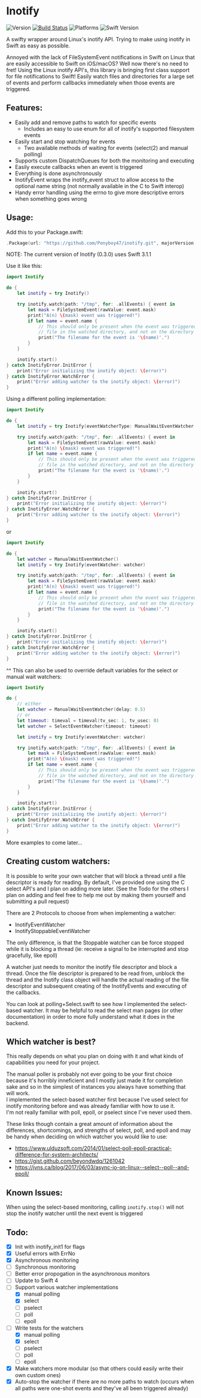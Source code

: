 # Inotify
![Version](https://img.shields.io/badge/inotify-v0.3.0-blue.svg) [![Build Status](https://travis-ci.org/Ponyboy47/inotify.svg?branch=master)](https://travis-ci.org/Ponyboy47/inotify) ![Platforms](https://img.shields.io/badge/platform-linux-grey.svg) ![Swift Version](https://img.shields.io/badge/swift%20version-3.1.1-orange.svg)

A swifty wrapper around Linux's inotify API. Trying to make using inotify in Swift as easy as possible.

Annoyed with the lack of FileSystemEvent notifications in Swift on Linux that are easily accessible to Swift on iOS/macOS? Well now there's no need to fret! Using the Linux inotify API's, this library is bringing first class support for file notifications to Swift! Easily watch files and directories for a large set of events and perform callbacks immediately when those events are triggered.

## Features:
- Easily add and remove paths to watch for specific events
    - Includes an easy to use enum for all of inotify's supported filesystem events
- Easily start and stop watching for events
    - Two available methods of waiting for events (select(2) and manual polling)
- Supports custom DispatchQueues for both the monitoring and executing
- Easily execute callbacks when an event is triggered
- Everything is done asynchronously
- InotifyEvent wraps the inotify_event struct to allow access to the optional name string (not normally available in the C to Swift interop)
- Handy error handling using the errno to give more descriptive errors when something goes wrong

## Usage:
Add this to your Package.swift:
```swift
.Package(url: "https://github.com/Ponyboy47/inotify.git", majorVersion: 0, minor: 3)
```

NOTE: The current version of Inotify (0.3.0) uses Swift 3.1.1

Use it like this:
```swift
import Inotify

do {
    let inotify = try Inotify()

    try inotify.watch(path: "/tmp", for: .allEvents) { event in
        let mask = FileSystemEvent(rawValue: event.mask)
        print("A(n) \(mask) event was triggered!")
        if let name = event.name {
            // This should only be present when the event was triggered on a
            // file in the watched directory, and not on the directory itself.
            print("The filename for the event is '\(name)'.")
        }
    }

    inotify.start()
} catch InotifyError.InitError {
    print("Error initializing the inotify object: \(error)")
} catch InotifyError.WatchError {
    print("Error adding watcher to the inotify object: \(error)")
}
```

Using a different polling implementation:
```swift
import Inotify

do {
    let inotify = try Inotify(eventWatcherType: ManualWaitEventWatcher.self)

    try inotify.watch(path: "/tmp", for: .allEvents) { event in
        let mask = FileSystemEvent(rawValue: event.mask)
        print("A(n) \(mask) event was triggered!")
        if let name = event.name {
            // This should only be present when the event was triggered on a
            // file in the watched directory, and not on the directory itself.
            print("The filename for the event is '\(name)'.")
        }
    }

    inotify.start()
} catch InotifyError.InitError {
    print("Error initializing the inotify object: \(error)")
} catch InotifyError.WatchError {
    print("Error adding watcher to the inotify object: \(error)")
}
```

or

```swift
import Inotify

do {
    let watcher = ManualWaitEventWatcher()
    let inotify = try Inotify(eventWatcher: watcher)

    try inotify.watch(path: "/tmp", for: .allEvents) { event in
        let mask = FileSystemEvent(rawValue: event.mask)
        print("A(n) \(mask) event was triggered!")
        if let name = event.name {
            // This should only be present when the event was triggered on a
            // file in the watched directory, and not on the directory itself.
            print("The filename for the event is '\(name)'.")
        }
    }

    inotify.start()
} catch InotifyError.InitError {
    print("Error initializing the inotify object: \(error)")
} catch InotifyError.WatchError {
    print("Error adding watcher to the inotify object: \(error)")
}
```
^^ This can also be used to override default variables for the select or manual wait watchers:
```swift
import Inotify

do {
    // either
    let watcher = ManualWaitEventWatcher(delay: 0.5)
    // or
    let timeout: timeval = timeval(tv_sec: 1, tv_usec: 0)
    let watcher = SelectEventWatcher(timeout: timeout)

    let inotify = try Inotify(eventWatcher: watcher)

    try inotify.watch(path: "/tmp", for: .allEvents) { event in
        let mask = FileSystemEvent(rawValue: event.mask)
        print("A(n) \(mask) event was triggered!")
        if let name = event.name {
            // This should only be present when the event was triggered on a
            // file in the watched directory, and not on the directory itself.
            print("The filename for the event is '\(name)'.")
        }
    }

    inotify.start()
} catch InotifyError.InitError {
    print("Error initializing the inotify object: \(error)")
} catch InotifyError.WatchError {
    print("Error adding watcher to the inotify object: \(error)")
}
```

More examples to come later...

## Creating custom watchers:
It is possible to write your own watcher that will block a thread until a file descriptor is ready for reading. By default, I've provided one using the C select API's and I plan on adding more later. (See the Todo for the others I plan on adding and feel free to help me out by making them yourself and submitting a pull request)

There are 2 Protocols to choose from when implementing a watcher:
- InotifyEventWatcher
- InotifyStoppableEventWatcher

The only difference, is that the Stoppable watcher can be force stopped while it is blocking a thread (ie: receive a signal to be interrupted and stop gracefully, like epoll)

A watcher just needs to monitor the inotify file descriptor and block a thread. Once the file descriptor is prepared to be read from, unblock the thread and the Inotify class object will handle the actual reading of the file descriptor and subsequent creating of the InotifyEvents and executing of the callbacks.

You can look at polling+Select.swift to see how I implemented the select-based watcher. It may be helpful to read the select man pages (or other documentation) in order to more fully understand what it does in the backend.

## Which watcher is best?

This really depends on what you plan on doing with it and what kinds of capabilities you need for your project.

The manual poller is probably not ever going to be your first choice because it's horribly inneficient and I mostly just made it for completion sake and so in the simplest of instances you always have something that will work.<br>
I implemented the select-based watcher first because I've used select for inotify monitoring before and was already familiar with how to use it.<br>
I'm not really familiar with poll, epoll, or pselect since I've never used them. 

These links though contain a great amount of information about the differences, shortcomings, and strengths of select, poll, and epoll and may be handy when deciding on which watcher you would like to use:
- https://www.ulduzsoft.com/2014/01/select-poll-epoll-practical-difference-for-system-architects/
- https://gist.github.com/beyondwdq/1261042
- https://jvns.ca/blog/2017/06/03/async-io-on-linux--select--poll--and-epoll/

## Known Issues:
When using the select-based monitoring, calling `inotify.stop()` will not stop the inotify watcher until the next event is triggered

## Todo:
- [x] Init with inotify_init1 for flags
- [x] Useful errors with ErrNo
- [x] Asynchronous monitoring
- [ ] Synchronous monitoring
- [ ] Better error propogation in the asynchronous monitors
- [ ] Update to Swift 4
- [ ] Support various watcher implementations
  - [x] manual polling
  - [x] select
  - [ ] pselect
  - [ ] poll
  - [ ] epoll
- [ ] Write tests for the watchers
  - [x] manual polling
  - [x] select
  - [ ] pselect
  - [ ] poll
  - [ ] epoll
- [x] Make watchers more modular (so that others could easily write their own custom ones)
- [x] Auto-stop the watcher if there are no more paths to watch (occurs when all paths were one-shot events and they've all been triggered already)
